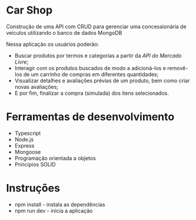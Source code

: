 # Car Shop

 Construção de uma API com CRUD para gerenciar uma concessionária de veículos utilizando o banco de dados MongoDB
 
 Nessa aplicação os usuários poderão:
  - Buscar produtos por termos e categorias a partir da _API do Mercado Livre_;
  - Interagir com os produtos buscados de modo a adicioná-los e removê-los de um carrinho de compras em diferentes quantidades;
  - Visualizar detalhes e avaliações prévias de um produto, bem como criar novas avaliações;
  - E por fim, finalizar a compra (simulada) dos itens selecionados.


# Ferramentas de desenvolvimento
 * Typescript
 * Node.js
 * Express
 * Mongoose
 * Programação orientada a objetos
 * Princípios SOLID
 
 # Instruções
 
 * npm install - instala as dependências
 * npm run dev - inicia a aplicação
